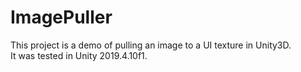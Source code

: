 # ImagePuller

This project is a demo of pulling an image to a UI texture in Unity3D.<br/>
It was tested in Unity 2019.4.10f1.
